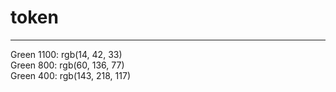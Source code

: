 
# token 

---

  
Green 1100: rgb(14, 42, 33)  
Green 800: rgb(60, 136, 77)  
Green 400: rgb(143, 218, 117)  
